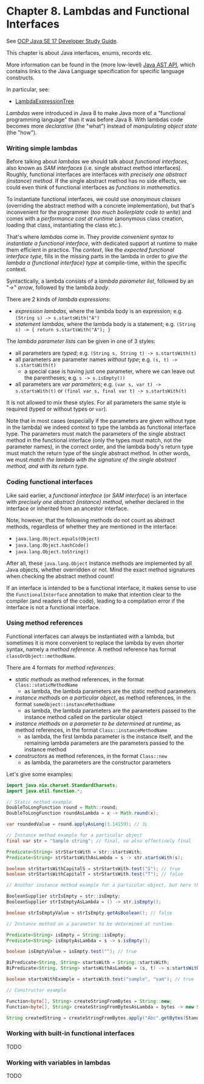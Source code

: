 # Chapter 8. Lambdas and Functional Interfaces

See [OCP Java SE 17 Developer Study Guide](https://www.amazon.com/Oracle-Certified-Professional-Developer-Study/dp/1119864585/ref=sr_1_1?crid=1GIZNHYFXHAK4&dib=eyJ2IjoiMSJ9.Mz5O0lUSaZhUZ-O1Mi__dRPfXHL9GM_CfZ3JDTz910a2d8XI7Vsfj7zwcywJAfMcubfCglH02m8PwlAk_DORk8SS5460zaDP1fskFDX4sUiFVR4pxE1Ln0VIY-g5awTQaOJKp4t0Y1HchXkrw0HtOeVSHg3dHG8Jql9TibGCj-WeXYyNdMp4zWtgM4EimHpl4wvlJZufvGpNjNEmXIObAd2B1mp1skt5k7v_B-k_Ip4.bRERgxl7gsekO5AihUKuOeT_yoO6Bsg7jHigb4sjHEM&dib_tag=se&keywords=ocp+java+se17&qid=1714573695&sprefix=ocp+java+%2Caps%2C192&sr=8-1).

This chapter is about Java interfaces, enums, records etc.

More information can be found in the (more low-level)
[Java AST API](https://docs.oracle.com/en/java/javase/17/docs/api/jdk.compiler/com/sun/source/tree/package-summary.html),
which contains links to the Java Language specification for specific language constructs.

In particular, see:
* [LambdaExpressionTree](https://docs.oracle.com/en/java/javase/17/docs/api/jdk.compiler/com/sun/source/tree/LambdaExpressionTree.html)

*Lambdas* were introduced in Java 8 to make Java more of a "functional programming language" than it was before Java 8.
With lambdas code becomes more *declarative* (the "what") instead of *manipulating object state* (the "how").

### Writing simple lambdas

Before talking about *lambdas* we should talk about *functional interfaces*, also known as *SAM interfaces* (i.e.
single abstract method interfaces). Roughly, functional interfaces are interfaces with *precisely one abstract (instance)
method*. If the single abstract method has no side effects, we could even think of functional interfaces as *functions
in mathematics*.

To instantiate functional interfaces, we could use *anonymous classes* (overriding the abstract method with a concrete
implementation), but that's inconvenient for the programmer (*too much boilerplate code to write*) and comes with a
*performance cost at runtime* (anonymous class creation, loading that class, instantiating the class etc.).

That's where *lambdas* come in. They provide *convenient syntax to instantiate a functional interface*, with dedicated
support at runtime to make them efficient in practice. The *context*, like the *expected functional interface type*,
fills in the missing parts in the lambda in order to *give the lambda a (functional interface) type* at compile-time,
within the specific context.

Syntactically, a lambda consists of a *lambda parameter list*, followed by an "->" *arrow*, followed by the lambda *body*.

There are 2 kinds of *lambda expressions*:
* *expression lambdas*, where the lambda body is an expression; e.g. `(String s) -> s.startsWith("A")`
* *statement lambdas*, where the lambda body is a statement; e.g. `(String s) -> { return s.startsWith("A"); }`

The *lambda parameter lists* can be given in one of 3 styles:
* all parameters are *typed*; e.g. `(String s, String t) -> s.startsWith(t)`
* all parameters are parameter names *without type*; e.g. `(s, t) -> s.startsWith(t)`
  * a special case is having just one parameter, where we can leave out the parentheses; e.g. `s -> s.isEmpty())`
* all parameters are *var parameters*; e.g. `(var s, var t) -> s.startsWith(t)` or `(final var s, final var t) -> s.startsWith(t)`

It is not allowed to mix these styles. For all parameters the same style is required (typed or without types or `var`).

Note that in most cases (especially if the parameters are given without type in the lambda) we indeed context to type the lambda as
functional interface type. The parameters must match the parameters of the single abstract method in the functional interface
(only the types must match, not the parameter names), in the correct order, and the lambda body's return type must match the
return type of the single abstract method. In other words, we must *match the lambda with the signature of the single
abstract method, and with its return type*.

### Coding functional interfaces

Like said earlier, a *functional interface* (or *SAM interface*) is an interface with *precisely one abstract (instance) method*,
whether declared in the interface or inherited from an ancestor interface.

Note, however, that the following methods do not count as abstract methods, regardless of whether they are mentioned in the interface:
* `java.lang.Object.equals(Object)`
* `java.lang.Object.hashCode()`
* `java.lang.Object.toString()`

After all, these `java.lang.Object` instance methods are implemented by all Java objects, whether overridden or not. Mind
the exact method signatures when checking the abstract method count!

If an interface is intended to be a functional interface, it makes sense to use the `FunctionalInterface` annotation
to make that intention clear to the compiler (and readers of the code), leading to a compilation error if the interface
is not a functional interface.

### Using method references

Functional interfaces can always be instantiated with a lambda, but sometimes it is more convenient to replace the lambda
by even shorter syntax, namely a *method reference*. A method reference has format `classOrObject::methodName`.

There are 4 formats for *method references*:
* *static methods* as method references, in the format `Class::staticMethodName`
  * as lambda, the lambda parameters are the static method parameters
* *instance methods on a particular object*, as method references, in the format `someObject::instanceMethodName`
  * as lambda, the lambda parameters are the parameters passed to the instance method called on the particular object
* *instance methods on a parameter to be determined at runtime*, as method references, in the format `Class::instanceMethodName`
  * as lambda, the first lambda parameter is the instance itself, and the remaining lambda parameters are the parameters passed to the instance method
* *constructors* as method references, in the format `Class::new`
  * as lambda, the parameters are the constructor parameters

Let's give some examples:

```java
import java.nio.charset.StandardCharsets;
import java.util.function.*;

// Static method example
DoubleToLongFunction round = Math::round;
DoubleToLongFunction roundAsLambda = x -> Math.round(x);

var roundedValue = round.applyAsLong(3.14159); // 3L

// Instance method example for a particular object
final var str = "Sample string"; // final, so also effectively final

Predicate<String> strStartsWith = str::startsWith;
Predicate<String> strStartsWithAsLambda = s -> str.startsWith(s);

boolean strStartsWithCapitalS = strStartsWith.test("S"); // true
boolean strStartsWithCapitalT = strStartsWith.test("T"); // false

// Another instance method example for a particular object, but here the function has no parameters

BooleanSupplier strIsEmpty = str::isEmpty;
BooleanSupplier strIsEmptyAsLambda = () -> str.isEmpty();

boolean strIsEmptyValue = strIsEmpty.getAsBoolean(); // false

// Instance method on a parameter to be determined at runtime

Predicate<String> isEmpty = String::isEmpty;
Predicate<String> isEmptyAsLambda = s -> s.isEmpty();

boolean isEmptyValue = isEmpty.test(""); // true

BiPredicate<String, String> startsWith = String::startsWith;
BiPredicate<String, String> startsWithAsLambda = (s, t) -> s.startsWith(t);

boolean startsWithExample = startsWith.test("sample", "sam"); // true

// Constructor example

Function<byte[], String> createStringFromBytes = String::new;
Function<byte[], String> createStringFromBytesAsLambda = bytes -> new String(bytes, StandardCharsets.UTF_8);

String createdString = createStringFromBytes.apply("Abc".getBytes(StandardCharsets.UTF_8));
```

### Working with built-in functional interfaces

TODO

### Working with variables in lambdas

TODO
